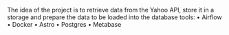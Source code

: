 The idea of the project is to retrieve data from the Yahoo API, store it in a storage and prepare the data to be loaded into the database
tools:
•	Airflow
•	Docker
•	Astro
•	Postgres
•	Metabase
